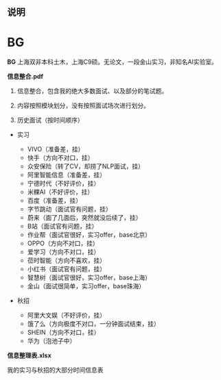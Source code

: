 ## 说明

# BG
**BG**
上海双非本科土木，上海C9硕。无论文，一段金山实习，非知名AI实验室。

**信息整合.pdf**

1. 信息整合，包含我的绝大多数面试、以及部分的笔试题。

2. 内容按照模块划分，没有按照面试场次进行划分。

3. 历史面试（按时间顺序）

+ 实习
  - VIVO（准备差，挂）
  - 快手（方向不对口，挂）
  - 众安保险（转了CV，却捞了NLP面试，挂）
  - 阿里智能信息（准备差，挂）
  - 宁德时代（不好评价，挂）
  - 米粿AI（不好评价，挂）
  - 百度（准备差，挂）
  - 字节跳动（面试官有问题，挂）
  - 蔚来（面了几面后，突然就没后续了，挂）
  - B站（面试官有问题，挂）
  - 作业帮（面试官很好，实习offer，base北京）
  - OPPO（方向不对口，挂）
  - 爱学习（方向不对口，挂）
  - 莅时智能（方向不喜欢，挂）
  - 小红书（面试官有问题，挂）
  - 智慧树（面试官很好，实习offer，base上海）
  - 金山（面试很简单，实习offer，base珠海）

+ 秋招
  - 阿里大文娱（不好评价，挂）
  - 饿了么（方向极度不对口，一分钟面试结束，挂）
  - SHEIN（方向不对口，挂）
  - 华为（泡池子中）

**信息整理表.xlsx**

我的实习与秋招的大部分时间信息表
